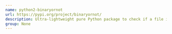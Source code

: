 ```yaml
---
name: python2-binaryornot
url: https://pypi.org/project/binaryornot/
description: Ultra-lightweight pure Python package to check if a file is binary or text.
group: None
---
```

